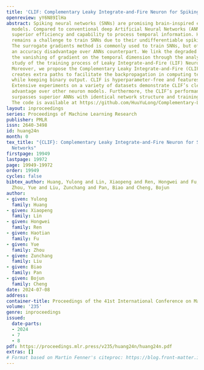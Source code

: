 ```yaml
---
title: 'CLIF: Complementary Leaky Integrate-and-Fire Neuron for Spiking Neural Networks'
openreview: yY6N89IlHa
abstract: Spiking neural networks (SNNs) are promising brain-inspired energy-efficient
  models. Compared to conventional deep Artificial Neural Networks (ANNs), SNNs exhibit
  superior efficiency and capability to process temporal information. However, it
  remains a challenge to train SNNs due to their undifferentiable spiking mechanism.
  The surrogate gradients method is commonly used to train SNNs, but often comes with
  an accuracy disadvantage over ANNs counterpart. We link the degraded accuracy to
  the vanishing of gradient on the temporal dimension through the analytical and experimental
  study of the training process of Leaky Integrate-and-Fire (LIF) Neuron-based SNNs.
  Moreover, we propose the Complementary Leaky Integrate-and-Fire (CLIF) Neuron. CLIF
  creates extra paths to facilitate the backpropagation in computing temporal gradient
  while keeping binary output. CLIF is hyperparameter-free and features broad applicability.
  Extensive experiments on a variety of datasets demonstrate CLIF’s clear performance
  advantage over other neuron models. Furthermore, the CLIF’s performance even slightly
  surpasses superior ANNs with identical network structure and training conditions.
  The code is available at https://github.com/HuuYuLong/Complementary-LIF.
layout: inproceedings
series: Proceedings of Machine Learning Research
publisher: PMLR
issn: 2640-3498
id: huang24n
month: 0
tex_title: "{CLIF}: Complementary Leaky Integrate-and-Fire Neuron for Spiking Neural
  Networks"
firstpage: 19949
lastpage: 19972
page: 19949-19972
order: 19949
cycles: false
bibtex_author: Huang, Yulong and Lin, Xiaopeng and Ren, Hongwei and Fu, Haotian and
  Zhou, Yue and Liu, Zunchang and Pan, Biao and Cheng, Bojun
author:
- given: Yulong
  family: Huang
- given: Xiaopeng
  family: Lin
- given: Hongwei
  family: Ren
- given: Haotian
  family: Fu
- given: Yue
  family: Zhou
- given: Zunchang
  family: Liu
- given: Biao
  family: Pan
- given: Bojun
  family: Cheng
date: 2024-07-08
address:
container-title: Proceedings of the 41st International Conference on Machine Learning
volume: '235'
genre: inproceedings
issued:
  date-parts:
  - 2024
  - 7
  - 8
pdf: https://proceedings.mlr.press/v235/huang24n/huang24n.pdf
extras: []
# Format based on Martin Fenner's citeproc: https://blog.front-matter.io/posts/citeproc-yaml-for-bibliographies/
---
```

